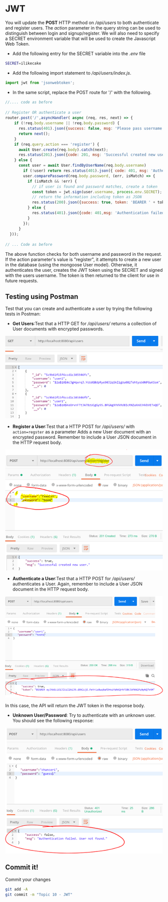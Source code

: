 # JWT

You will update the **POST** HTTP method on */api/users* to both authenticate and register users. The *action* parameter in the query string can be used to distinguish between login and signup/register. We will also need to specify a SECRET environment variable that will be used to create the Javascript Web Token.

+ Add the following entry for the SECRET variable into the *.env* file

~~~bash
SECRET=ilikecake
~~~

+ Add the following import statement to */api/users/index.js*.

~~~javascript
import jwt from 'jsonwebtoken';
~~~

+ In the same script, replace the POST route for '/' with the following.

~~~javascript
//.... code as before

// Register OR authenticate a user
router.post('/',asyncHandler( async (req, res, next) => {
    if (!req.body.username || !req.body.password) {
      res.status(401).json({success: false, msg: 'Please pass username and password.'});
      return next();
    }
    if (req.query.action === 'register') {
      await User.create(req.body).catch(next);
      res.status(201).json({code: 201, msg: 'Successful created new user.'     });
    } else {
      const user = await User.findByUserName(req.body.username)
        if (!user) return res.status(401).json({ code: 401, msg: 'Authentication failed. User not found.' });
        user.comparePassword(req.body.password, (err, isMatch) => {
          if (isMatch && !err) {
            // if user is found and password matches, create a token
            const token = jwt.sign(user.username, process.env.SECRET);
            // return the information including token as JSON
            res.status(200).json({success: true, token: 'BEARER ' + token});
          } else {
            res.status(401).json({code: 401,msg: 'Authentication failed. Wrong password.'});
          }
        });
      }
  }));

// ... Code as before
~~~

The above function checks for both username and password in the request. If the action parameter's value is "register", it attempts to create a new user in the database (using the mongoose User model). Otherwise, it authenticates the user, creates the JWT token using the SECRET and signed with the users username.
The token is then returned to the client for use in future requests.

## Testing using Postman

Test that you can create and authenticate a user by trying the following tests in Postman:

+ **Get Users**:Test that a HTTP GET for */api/users/* returns a collection of User documents with encrypted passwords.

![Get Users](./img/user1.png)

+ **Register a User**:Test that a HTTP POST for */api/users/* with ``action=regster`` as a parameter Adds a new User document with an encrypted password. Remember to include a User JSON document in the HTTP request body.

![Register a New User](./img/user2.png)

+ **Authenticate a User**:Test that a HTTP POST for */api/users/* authenticates a User. Again, remember to include a User JSON document in the HTTP request body.

![Authenticate a New User](./img/user3.png)

In this case, the API will return the JWT token in the response body.

+ **Unknown User/Password**: Try to authenticate with an unknown user. You should see the following response:

![Unknown User](./img/user4.png)

## Commit it!
Commit your changes
~~~bash
git add -A
git commit -m "Topic 10 - JWT"
~~~

